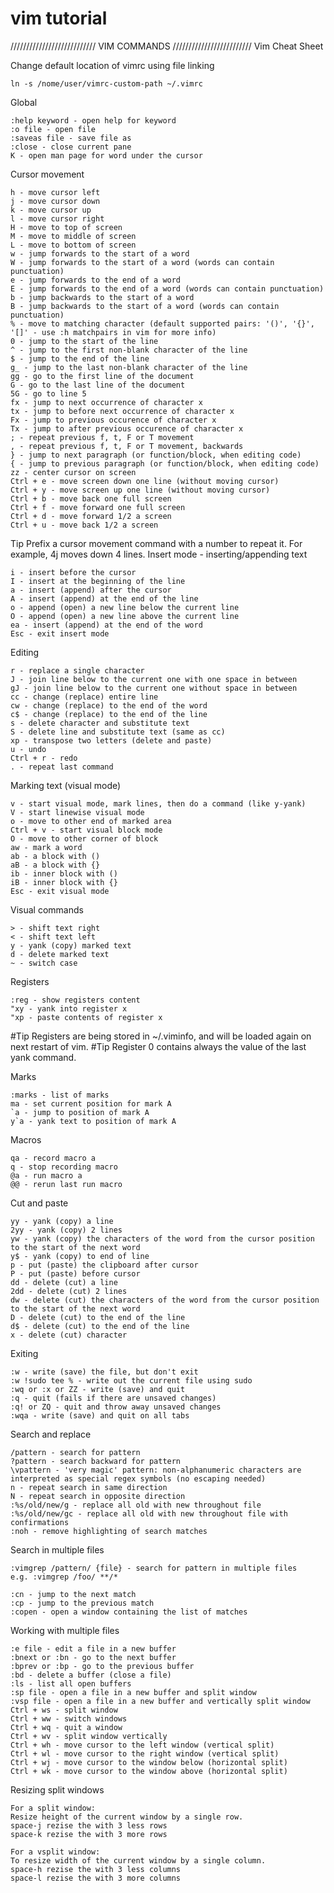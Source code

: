 # vim tutorial

/////////////////////////// VIM COMMANDS /////////////////////////
Vim Cheat Sheet

Change default location of vimrc using file linking

    ln -s /nome/user/vimrc-custom-path ~/.vimrc

Global

    :help keyword - open help for keyword
    :o file - open file
    :saveas file - save file as
    :close - close current pane
    K - open man page for word under the cursor

Cursor movement

    h - move cursor left
    j - move cursor down
    k - move cursor up
    l - move cursor right
    H - move to top of screen
    M - move to middle of screen
    L - move to bottom of screen
    w - jump forwards to the start of a word
    W - jump forwards to the start of a word (words can contain punctuation)
    e - jump forwards to the end of a word
    E - jump forwards to the end of a word (words can contain punctuation)
    b - jump backwards to the start of a word
    B - jump backwards to the start of a word (words can contain punctuation)
    % - move to matching character (default supported pairs: '()', '{}', '[]' - use :h matchpairs in vim for more info)
    0 - jump to the start of the line
    ^ - jump to the first non-blank character of the line
    $ - jump to the end of the line
    g_ - jump to the last non-blank character of the line
    gg - go to the first line of the document
    G - go to the last line of the document
    5G - go to line 5
    fx - jump to next occurrence of character x
    tx - jump to before next occurrence of character x
    Fx - jump to previous occurence of character x
    Tx - jump to after previous occurence of character x
    ; - repeat previous f, t, F or T movement
    , - repeat previous f, t, F or T movement, backwards
    } - jump to next paragraph (or function/block, when editing code)
    { - jump to previous paragraph (or function/block, when editing code)
    zz - center cursor on screen
    Ctrl + e - move screen down one line (without moving cursor)
    Ctrl + y - move screen up one line (without moving cursor)
    Ctrl + b - move back one full screen
    Ctrl + f - move forward one full screen
    Ctrl + d - move forward 1/2 a screen
    Ctrl + u - move back 1/2 a screen

Tip Prefix a cursor movement command with a number to repeat it. For example, 4j moves down 4 lines.
Insert mode - inserting/appending text

    i - insert before the cursor
    I - insert at the beginning of the line
    a - insert (append) after the cursor
    A - insert (append) at the end of the line
    o - append (open) a new line below the current line
    O - append (open) a new line above the current line
    ea - insert (append) at the end of the word
    Esc - exit insert mode

Editing

    r - replace a single character
    J - join line below to the current one with one space in between
    gJ - join line below to the current one without space in between
    cc - change (replace) entire line
    cw - change (replace) to the end of the word
    c$ - change (replace) to the end of the line
    s - delete character and substitute text
    S - delete line and substitute text (same as cc)
    xp - transpose two letters (delete and paste)
    u - undo
    Ctrl + r - redo
    . - repeat last command

Marking text (visual mode)

    v - start visual mode, mark lines, then do a command (like y-yank)
    V - start linewise visual mode
    o - move to other end of marked area
    Ctrl + v - start visual block mode
    O - move to other corner of block
    aw - mark a word
    ab - a block with ()
    aB - a block with {}
    ib - inner block with ()
    iB - inner block with {}
    Esc - exit visual mode

Visual commands

    > - shift text right
    < - shift text left
    y - yank (copy) marked text
    d - delete marked text
    ~ - switch case

Registers

    :reg - show registers content
    "xy - yank into register x
    "xp - paste contents of register x

#Tip Registers are being stored in ~/.viminfo, and will be loaded again on next restart of vim.
#Tip Register 0 contains always the value of the last yank command.

Marks

    :marks - list of marks
    ma - set current position for mark A
    `a - jump to position of mark A
    y`a - yank text to position of mark A

Macros

    qa - record macro a
    q - stop recording macro
    @a - run macro a
    @@ - rerun last run macro

Cut and paste

    yy - yank (copy) a line
    2yy - yank (copy) 2 lines
    yw - yank (copy) the characters of the word from the cursor position to the start of the next word
    y$ - yank (copy) to end of line
    p - put (paste) the clipboard after cursor
    P - put (paste) before cursor
    dd - delete (cut) a line
    2dd - delete (cut) 2 lines
    dw - delete (cut) the characters of the word from the cursor position to the start of the next word
    D - delete (cut) to the end of the line
    d$ - delete (cut) to the end of the line
    x - delete (cut) character

Exiting

    :w - write (save) the file, but don't exit
    :w !sudo tee % - write out the current file using sudo
    :wq or :x or ZZ - write (save) and quit
    :q - quit (fails if there are unsaved changes)
    :q! or ZQ - quit and throw away unsaved changes
    :wqa - write (save) and quit on all tabs

Search and replace

    /pattern - search for pattern
    ?pattern - search backward for pattern
    \vpattern - 'very magic' pattern: non-alphanumeric characters are interpreted as special regex symbols (no escaping needed)
    n - repeat search in same direction
    N - repeat search in opposite direction
    :%s/old/new/g - replace all old with new throughout file
    :%s/old/new/gc - replace all old with new throughout file with confirmations
    :noh - remove highlighting of search matches

Search in multiple files

    :vimgrep /pattern/ {file} - search for pattern in multiple files
    e.g. :vimgrep /foo/ **/*

    :cn - jump to the next match
    :cp - jump to the previous match
    :copen - open a window containing the list of matches

Working with multiple files

    :e file - edit a file in a new buffer
    :bnext or :bn - go to the next buffer
    :bprev or :bp - go to the previous buffer
    :bd - delete a buffer (close a file)
    :ls - list all open buffers
    :sp file - open a file in a new buffer and split window
    :vsp file - open a file in a new buffer and vertically split window
    Ctrl + ws - split window
    Ctrl + ww - switch windows
    Ctrl + wq - quit a window
    Ctrl + wv - split window vertically
    Ctrl + wh - move cursor to the left window (vertical split)
    Ctrl + wl - move cursor to the right window (vertical split)
    Ctrl + wj - move cursor to the window below (horizontal split)
    Ctrl + wk - move cursor to the window above (horizontal split)

Resizing split windows 

    For a split window:
    Resize height of the current window by a single row.
    space-j rezise the with 3 less rows
    space-k rezise the with 3 more rows
    
    For a vsplit window:
    To resize width of the current window by a single column.
    space-h rezise the with 3 less columns
    space-l rezise the with 3 more columns

